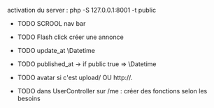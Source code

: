 activation du server : php -S 127.0.0.1:8001 -t public

- TODO SCROOL nav bar
- TODO Flash click créer une annonce
- TODO update_at \Datetime
- TODO published_at -> if public true => \Datetime
- TODO avatar si c'est upload/ OU http://.

- TODO dans UserController sur /me : créer des fonctions selon les besoins
